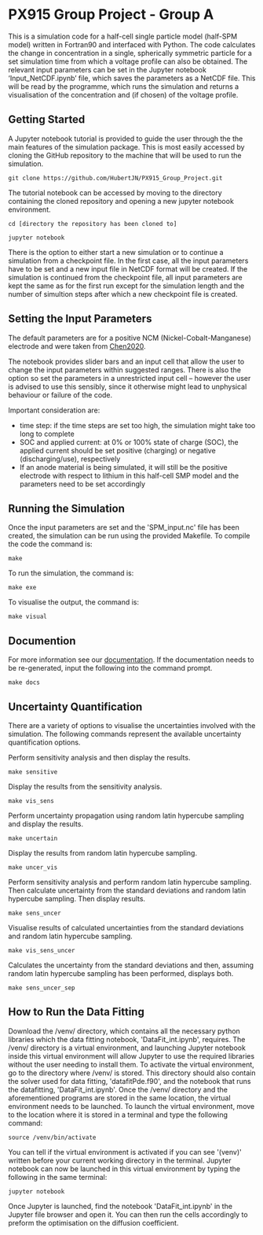 # PX915 Group Project - Group A

This is a simulation code for a half-cell single particle model (half-SPM model) written in Fortran90 and interfaced with Python. The code calculates the change in concentration in a single, spherically symmetric particle for a set simulation time from which a voltage profile can also be obtained.
The relevant input parameters can be set in the Jupyter notebook ‘Input_NetCDF.ipynb’ file, which saves the parameters as a NetCDF file. This will be read by the programme, which runs the simulation and returns a visualisation of the concentration and (if chosen) of the voltage profile.

## Getting Started
A Jupyter notebook tutorial is provided to guide the user through the the main features of the simulation package. 
This is most easily accessed by cloning the GitHub repository to the machine that will be used to run the simulation.
<br>
```
git clone https://github.com/HubertJN/PX915_Group_Project.git
```

The tutorial notebook can be accessed by moving to the directory containing the cloned repository and opening a new jupyter notebook environment.
<br>
```
cd [directory the repository has been cloned to]
```
```
jupyter notebook
```
There is the option to either start a new simulation or to continue a simulation from a checkpoint file. In the first case, all the input parameters have to be set and a new input file in NetCDF format will be created. If the simulation is continued from the checkpoint file, all input parameters are kept the same as for the first run except for the simulation length and the number of simultion steps after which a new checkpoint file is created.

## Setting the Input Parameters
The default parameters are for a positive NCM (Nickel-Cobalt-Manganese) electrode and were taken from [Chen2020](https:/doi.org/10.1149/1945-7111/ab9050).

The notebook provides slider bars and an input cell that allow the user to change the input parameters within suggested ranges. There is also the option so set the parameters in a unrestricted input cell – however the user is advised to use this sensibly, since it otherwise might lead to unphysical behaviour or failure of the code.

Important consideration are:
- time step: if the time steps are set too high, the simulation might take too long to complete
- SOC and applied current: at 0% or 100% state of charge (SOC), the applied current should be set positive (charging) or negative (discharging/use), respectively
- If an anode material is being simulated, it will still be the positive electrode with respect to lithium in this half-cell SMP model and the parameters need to be set accordingly

## Running the Simulation
Once the input parameters are set and the 'SPM_input.nc' file has been created, the simulation can be run using the provided Makefile. 
To compile the code the command is:
<br>
```
make
```
To run the simulation, the command is:
<br>
```
make exe
```
To visualise the output, the command is:
<br>
```
make visual
```

## Documention
For more information see our [documentation](./docs.pdf).
If the documentation needs to be re-generated, input the following into the command prompt.
<br>
```
make docs
```

## Uncertainty Quantification
There are a variety of options to visualise the uncertainties involved with the simulation. The following commands represent the available uncertainty quantification options.

Perform sensitivity analysis and then display the results.
<br>
```
make sensitive
```

Display the results from the sensitivity analysis.
<br>
```
make vis_sens
```

Perform uncertainty propagation using random latin hypercube sampling and display the results.
<br>
```
make uncertain
```

Display the results from random latin hypercube sampling.
<br>
```
make uncer_vis
```

Perform sensitivity analysis and perform random latin hypercube sampling. Then calculate uncertainty from the standard deviations and random latin hypercube sampling. Then display results.
<br>
```
make sens_uncer
```

Visualise results of calculated uncertainties from the standard deviations and random latin hypercube sampling.
<br>
```
make vis_sens_uncer
```

Calculates the uncertainty from the standard deviations and then, assuming random latin hypercube sampling has been performed, displays both.
<br>
```
make sens_uncer_sep
```
## How to Run the Data Fitting
Download the /venv/ directory, which contains all the necessary python libraries which the data fitting notebook, 'DataFit_int.ipynb', requires. The /venv/ directory is a virtual environment, and launching Jupyter notebook inside this virtual environment will allow Jupyter to use the required libraries without the user needing to install them. To activate the virtual environment, go to the directory where /venv/ is stored. This directory should also contain the solver used for data fitting, 'datafitPde.f90', and the notebook that runs the datafitting, 'DataFit_int.ipynb'. Once the /venv/ directory and the aforementioned programs are stored in the same location, the virtual environment needs to be launched. To launch the virtual environment, move to the location where it is stored in a terminal and type the following command:
<br>
```
source /venv/bin/activate
```
You can tell if the virtual environment is activated if you can see '(venv)' written before your current working directory in the terminal. Jupyter notebook can now be launched in this virtual environment by typing the following in the same terminal:
<br>
```
jupyter notebook
```
Once Jupyter is launched, find the notebook 'DataFit_int.ipynb' in the Jupyter file browser and open it. You can then run the cells accordingly to preform the optimisation on the diffusion coefficient.

